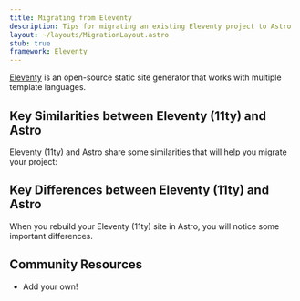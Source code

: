 ```yaml
---
title: Migrating from Eleventy
description: Tips for migrating an existing Eleventy project to Astro
layout: ~/layouts/MigrationLayout.astro
stub: true
framework: Eleventy
---
```


[Eleventy](https://11ty.dev) is an open-source static site generator that works with multiple template languages.

## Key Similarities between Eleventy (11ty) and Astro

Eleventy (11ty) and Astro share some similarities that will help you migrate your project:

## Key Differences between Eleventy (11ty) and Astro

When you rebuild your Eleventy (11ty) site in Astro, you will notice some important differences.

## Community Resources

- Add your own!